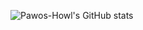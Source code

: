 ![Pawos-Howl's GitHub stats](https://github-readme-stats.vercel.app/api?username=pawos-howl&show_icons=true)
<!--### Hi there 👋-->

<!--
**Pawos-Howl/Pawos-Howl** is a ✨ _special_ ✨ repository because its `README.md` (this file) appears on your GitHub profile.

Here are some ideas to get you started:

- 🔭 I’m currently working on ...
- 🌱 I’m currently learning ...
- 👯 I’m looking to collaborate on ...
- 🤔 I’m looking for help with ...
- 💬 Ask me about ...
- 📫 How to reach me: ...
- 😄 Pronouns: ...
- ⚡ Fun fact: ...
-->
